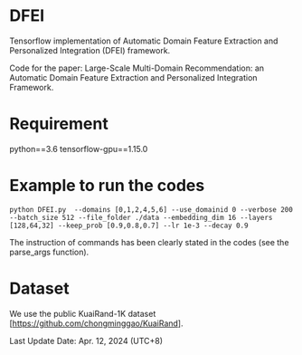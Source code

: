 # DFEI
Tensorflow implementation of Automatic Domain Feature Extraction and Personalized Integration (DFEI) framework.

Code for the paper:
Large-Scale Multi-Domain Recommendation: an Automatic Domain Feature Extraction and Personalized Integration Framework.

# Requirement
python==3.6
tensorflow-gpu==1.15.0

# Example to run the codes
```
python DFEI.py  --domains [0,1,2,4,5,6] --use_domainid 0 --verbose 200 --batch_size 512 --file_folder ./data --embedding_dim 16 --layers [128,64,32] --keep_prob [0.9,0.8,0.7] --lr 1e-3 --decay 0.9
```

The instruction of commands has been clearly stated in the codes (see the parse_args function).

# Dataset
We use the public KuaiRand-1K dataset [https://github.com/chongminggao/KuaiRand].

Last Update Date: Apr. 12, 2024 (UTC+8)
